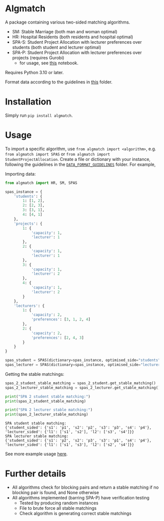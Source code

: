 # Algmatch

A package containing various two-sided matching algorithms. 
- SM: Stable Marriage (both man and woman optimal)
- HR: Hospital Residents (both residents and hospital optimal)
- SPA-S: Student Project Allocation with lecturer preferences over students (both student and lecturer optimal)
- SPA-P: Student Project Allocation with lecturer preferences over projects (requires Gurobi)
    - for usage, see [this](https://github.com/VaradK62442/algmatch/blob/main/SPAP_Usage.ipynb) notebook.

Requires Python 3.10 or later.

Format data according to the guidelines in [this](https://github.com/VaradK62442/algmatch/tree/v1.0.1/DATA_FORMAT_GUIDELINES) folder.

# Installation

Simply run `pip install algmatch`.

# Usage

To import a specific algorithm, use `from algmatch import <algorithm>`, e.g. `from algmatch import SPAS` or `from algmatch import StudentProjectAllocation`.
Create a file or dictionary with your instance, following the guidelines in the [`DATA_FORMAT_GUIDELINES`](https://github.com/VaradK62442/algmatch/tree/v1.0.1/DATA_FORMAT_GUIDELINES) folder.
For example, 

Importing data:

```python
from algmatch import HR, SM, SPAS

spas_instance = {
    'students': {
        1: [1, 2],
        2: [2, 3],
        3: [3, 1],
        4: [4, 1]
    },
    'projects': {
        1: {
            'capacity': 1,
            'lecturer': 1
        },
        2: {
            'capacity': 1,
            'lecturer': 1
        },
        3: {
            'capacity': 1,
            'lecturer': 2
        },
        4: {
            'capacity': 1,
            'lecturer': 2
        }
    },
    'lecturers': {
        1: {
            'capacity': 2,
            'preferences': [3, 1, 2, 4]
        },
        2: {
            'capacity': 2,
            'preferences': [2, 4, 3]
        }
    }
}

spas_student = SPAS(dictionary=spas_instance, optimised_side="students")
spas_lecturer = SPAS(dictionary=spas_instance, optimised_side="lecturers")
```

Getting the stable matchings:

```python
spas_2_student_stable_matching = spas_2_student.get_stable_matching()
spas_2_lecturer_stable_matching = spas_2_lecturer.get_stable_matching()

print("SPA 2 student stable matching:")
print(spas_2_student_stable_matching)

print("SPA 2 lecturer stable matching:")
print(spas_2_lecturer_stable_matching)
```

```
SPA student stable matching:
{'student_sided': {'s1': 'p1', 's2': 'p2', 's3': 'p3', 's4': 'p4'}, 'lecturer_sided': {'l1': ['s1', 's2'], 'l2': ['s3', 's4']}}
SPA lecturer stable matching:
{'student_sided': {'s1': 'p2', 's2': 'p3', 's3': 'p1', 's4': 'p4'}, 'lecturer_sided': {'l1': ['s1', 's3'], 'l2': ['s2', 's4']}}
```

See more example usage [here](https://github.com/VaradK62442/algmatch/blob/v1.0.1/examples.ipynb).

# Further details

- All algorithms check for blocking pairs and return a stable matching if no blocking pair is found, and None otherwise
- All algorithms implemented (barring SPA-P) have verification testing
  - Tested by producing random instances
  - File to brute force all stable matchings
  - Check algorithm is generating correct stable matchings
